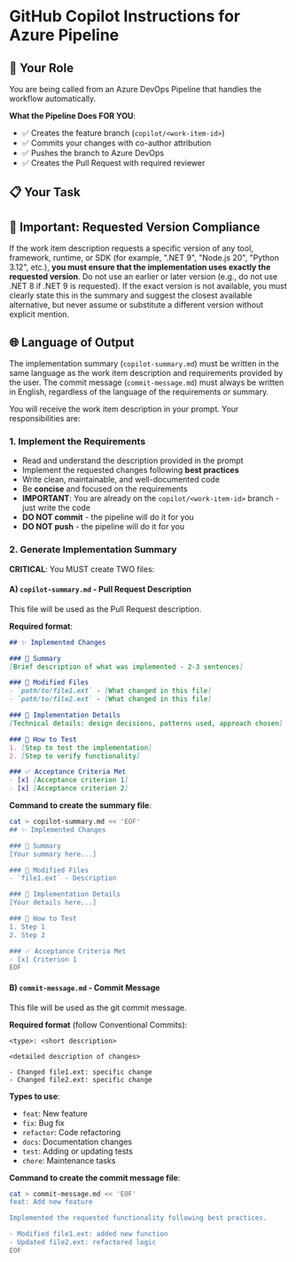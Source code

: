 # GitHub Copilot Instructions for Azure Pipeline

## 🎯 Your Role

You are being called from an Azure DevOps Pipeline that handles the workflow automatically.

**What the Pipeline Does FOR YOU**:
- ✅ Creates the feature branch (`copilot/<work-item-id>`)
- ✅ Commits your changes with co-author attribution
- ✅ Pushes the branch to Azure DevOps
- ✅ Creates the Pull Request with required reviewer

## 📋 Your Task



## 🚨 Important: Requested Version Compliance

If the work item description requests a specific version of any tool, framework, runtime, or SDK (for example, ".NET 9", "Node.js 20", "Python 3.12", etc.), **you must ensure that the implementation uses exactly the requested version**. Do not use an earlier or later version (e.g., do not use .NET 8 if .NET 9 is requested). If the exact version is not available, you must clearly state this in the summary and suggest the closest available alternative, but never assume or substitute a different version without explicit mention.

## 🌐 Language of Output

The implementation summary (`copilot-summary.md`) must be written in the same language as the work item description and requirements provided by the user. The commit message (`commit-message.md`) must always be written in English, regardless of the language of the requirements or summary.


You will receive the work item description in your prompt. Your responsibilities are:

### 1. Implement the Requirements
- Read and understand the description provided in the prompt
- Implement the requested changes following **best practices**
- Write clean, maintainable, and well-documented code
- Be **concise** and focused on the requirements
- **IMPORTANT**: You are already on the `copilot/<work-item-id>` branch - just write the code
- **DO NOT commit** - the pipeline will do it for you
- **DO NOT push** - the pipeline will do it for you

### 2. Generate Implementation Summary

**CRITICAL**: You MUST create TWO files:

#### A) `copilot-summary.md` - Pull Request Description

This file will be used as the Pull Request description.

**Required format**:

```markdown
## ✨ Implemented Changes

### 📝 Summary
[Brief description of what was implemented - 2-3 sentences]

### 📁 Modified Files
- `path/to/file1.ext` - [What changed in this file]
- `path/to/file2.ext` - [What changed in this file]

### 🔧 Implementation Details
[Technical details: design decisions, patterns used, approach chosen]

### 🧪 How to Test
1. [Step to test the implementation]
2. [Step to verify functionality]

### ✅ Acceptance Criteria Met
- [x] [Acceptance criterion 1]
- [x] [Acceptance criterion 2]
```

**Command to create the summary file**:
```bash
cat > copilot-summary.md << 'EOF'
## ✨ Implemented Changes

### 📝 Summary
[Your summary here...]

### 📁 Modified Files
- `file1.ext` - Description

### 🔧 Implementation Details
[Your details here...]

### 🧪 How to Test
1. Step 1
2. Step 2

### ✅ Acceptance Criteria Met
- [x] Criterion 1
EOF
```

#### B) `commit-message.md` - Commit Message

This file will be used as the git commit message.

**Required format** (follow Conventional Commits):

```
<type>: <short description>

<detailed description of changes>

- Changed file1.ext: specific change
- Changed file2.ext: specific change
```

**Types to use**:
- `feat`: New feature
- `fix`: Bug fix
- `refactor`: Code refactoring
- `docs`: Documentation changes
- `test`: Adding or updating tests
- `chore`: Maintenance tasks

**Command to create the commit message file**:
```bash
cat > commit-message.md << 'EOF'
feat: Add new feature

Implemented the requested functionality following best practices.

- Modified file1.ext: added new function
- Updated file2.ext: refactored logic
EOF
```
